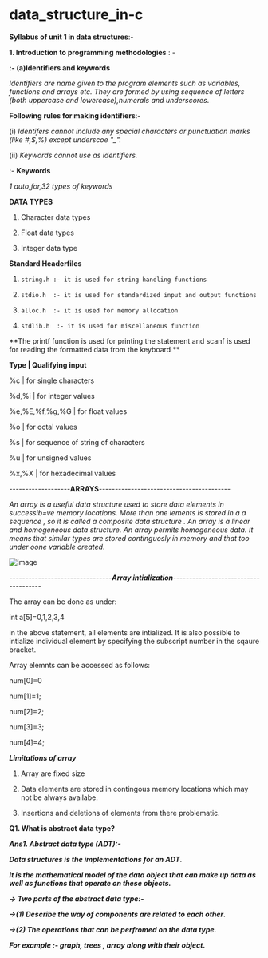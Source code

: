 # data_structure_in-c



**Syllabus of unit 1 in data structures**:-



**1. Introduction to programming methodologies** : -





**:- (a)Identifiers and keywords**
  
  
  
  
  
  *Identifiers are  name given to the program elements such as variables, functions and arrays etc. They are formed by using sequence of letters (both uppercase and lowercase),numerals and underscores*.


**Following rules for making identifiers**:-

(i) *Identifers cannot include any special characters or punctuation marks (like #,$,%) except underscoe "_".*




(ii) *Keywords cannot use as identifiers.*


:- **Keywords** 




*1 auto,for,32 types of keywords*



**DATA TYPES**

1. Character data types


2. Float data types


3. Integer data type



**Standard Headerfiles**

1.     string.h :- it is used for string handling functions
2.     stdio.h  :- it is used for standardized input and output functions
3.     alloc.h  :- it is used for memory allocation
4.     stdlib.h  :- it is used for miscellaneous function


**The printf function is used for printing the statement and scanf is used for reading the formatted data from the keyboard **





**Type  | Qualifying input**  


%c      | for single characters 

%d,%i   | for integer values

%e,%E,%f,%g,%G   | for float values

%o  | for octal values



%s  | for sequence of string of characters




%u  | for unsigned values




%x,%X    | for hexadecimal values







-------------------**ARRAYS**-----------------------------------------


*An array is a useful data structure used to store data elements in successib=ve memory locations. More than one lements is stored in a a sequence , so it is called a composite data structure . An array is a linear and homogeneous data structure. An array permits homogeneous data. It means that similar types are stored continguosly in memory and that too under oone variable created*.



![image](https://media.geeksforgeeks.org/wp-content/cdn-uploads/Array-Declaration-In-C.png)




--------------------------------***Array intialization***------------------------------------- 


The array can be done as under:



int a[5]=0,1,2,3,4

in the above statement, all elements are intialized. It is also possible to intialize individual element by specifying the subscript number in the sqaure bracket.


Array elemnts can be accessed as follows:





num[0]=0

num[1]=1;


num[2]=2;


num[3]=3;



num[4]=4;





***Limitations of array***


1. Array are fixed size


2. Data elements are stored in contingous memory locations which may not be always availabe.


3. Insertions and deletions of elements from there problematic.





**Q1. What is abstract data type?**




***Ans1. Abstract data type (ADT):-***


***Data structures is the implementations for an ADT***.



***It is the mathematical model of the data object that can make up data as well as functions that operate on these objects.***



***-> Two parts of the abstract data type:-***

  
  
  
  ***->(1)  Describe the way of components are related to each other***.
  
  
  
  
  
  
  ***->(2) The operations that can be perfromed on the data type.***
  
  
  ***For example :- graph, trees , array along with their object.*** 
  
  
  
